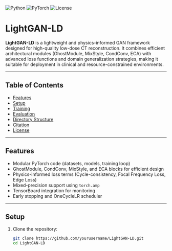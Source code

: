 ![Python](https://img.shields.io/badge/python-3.8%2B-blue)
![PyTorch](https://img.shields.io/badge/pytorch-%3E%3D2.0-orange)
![License](https://img.shields.io/badge/license-MIT-green)

# LightGAN-LD

**LightGAN-LD** is a lightweight and physics-informed GAN framework designed for high-quality low-dose CT reconstruction. It combines efficient architectural modules (GhostModule, MixStyle, CondConv, ECA) with advanced loss functions and domain generalization strategies, making it suitable for deployment in clinical and resource-constrained environments.

---

##  Table of Contents

- [ Features](#-features)
- [ Setup](#-setup)
- [ Training](#-training)
- [ Evaluation](#-evaluation)
- [ Directory Structure](#-directory-structure)
- [ Citation](#-citation)
- [ License](#-license)

---

##  Features

-  Modular PyTorch code (datasets, models, training loop)
-  GhostModule, CondConv, MixStyle, and ECA blocks for efficient design
-  Physics-informed loss terms (Cycle-consistency, Focal Frequency Loss, Edge Loss)
-  Mixed-precision support using `torch.amp`
-  TensorBoard integration for monitoring
-  Early stopping and OneCycleLR scheduler

---

##  Setup

1. Clone the repository:
   ```bash
   git clone https://github.com/yourusername/LightGAN-LD.git
   cd LightGAN-LD

## 
